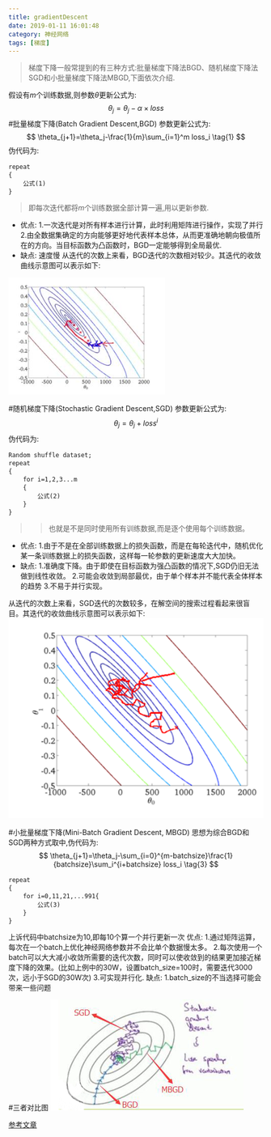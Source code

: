 ```yaml
---
title: gradientDescent
date: 2019-01-11 16:01:48
category: 神经网络
tags: [梯度]
---
```

>梯度下降一般常提到的有三种方式:批量梯度下降法BGD、随机梯度下降法SGD和小批量梯度下降法MBGD,下面依次介绍.

假设有$m$个训练数据,则参数$\theta$更新公式为:
$$
\theta_j=\theta_j-\alpha \times loss
$$
#批量梯度下降(Batch Gradient Descent,BGD)
参数更新公式为:
$$
\theta_{j+1}=\theta_j-\frac{1}{m}\sum_{i=1}^m loss_i \tag{1}
$$
伪代码为:
```
repeat
{
    公式(1)
}
```

>即每次迭代都将$m$个训练数据全部计算一遍,用以更新参数.

* 优点:
1.一次迭代是对所有样本进行计算，此时利用矩阵进行操作，实现了并行
2.由全数据集确定的方向能够更好地代表样本总体，从而更准确地朝向极值所在的方向。当目标函数为凸函数时，BGD一定能够得到全局最优.
* 缺点:
速度慢
从迭代的次数上来看，BGD迭代的次数相对较少。其迭代的收敛曲线示意图可以表示如下:

![](/img/BGD.jpg)

#随机梯度下降(Stochastic Gradient Descent,SGD)
参数更新公式为:
$$
\theta_j=\theta_j + loss^i \tag{2}
$$
伪代码为:
```
Random shuffle dataset;
repeat
{
    for i=1,2,3...m
    {
        公式(2)
    }
}
```

>>也就是不是同时使用所有训练数据,而是逐个使用每个训练数据。

* 优点:
1.由于不是在全部训练数据上的损失函数，而是在每轮迭代中，随机优化某一条训练数据上的损失函数，这样每一轮参数的更新速度大大加快。
* 缺点:
1.准确度下降。由于即使在目标函数为强凸函数的情况下,SGD仍旧无法做到线性收敛。
2.可能会收敛到局部最优，由于单个样本并不能代表全体样本的趋势
3.不易于并行实现。

从迭代的次数上来看，SGD迭代的次数较多，在解空间的搜索过程看起来很盲目。其迭代的收敛曲线示意图可以表示如下:
![](/img/SGD.png)

#小批量梯度下降(Mini-Batch Gradient Descent, MBGD)
思想为综合BGD和SGD两种方式取中,伪代码为:
$$
\theta_{j+1}=\theta_j-\sum_{i=0}^{m-batchsize}\frac{1}{batchsize}\sum_i^{i+batchsize} loss_i \tag{3}
$$
```
repeat
{
    for i=0,11,21,...991{
        公式(3)
    }
}
```

上诉代码中batchsize为10,即每10个算一个并行更新一次
优点:
1.通过矩阵运算，每次在一个batch上优化神经网络参数并不会比单个数据慢太多。
2.每次使用一个batch可以大大减小收敛所需要的迭代次数，同时可以使收敛到的结果更加接近梯度下降的效果。(比如上例中的30W，设置batch_size=100时，需要迭代3000次，远小于SGD的30W次)
3.可实现并行化.
缺点:
1.batch_size的不当选择可能会带来一些问题

#三者对比图
![](/img/MBGD.jpg)

[参考文章](https://www.cnblogs.com/maybe2030/p/5089753.html)